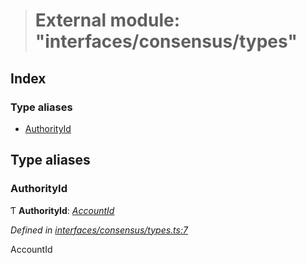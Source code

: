 > # External module: "interfaces/consensus/types"

## Index

### Type aliases

* [AuthorityId](_interfaces_consensus_types_.md#authorityid)

## Type aliases

###  AuthorityId

Ƭ **AuthorityId**: *[AccountId](../classes/_primitive_generic_accountid_.accountid.md)*

*Defined in [interfaces/consensus/types.ts:7](https://github.com/polkadot-js/api/blob/b8d8b7e/packages/types/src/interfaces/consensus/types.ts#L7)*

AccountId